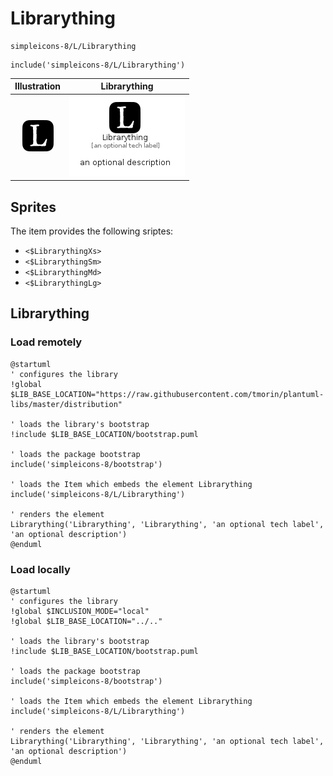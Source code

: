 # Librarything


```text
simpleicons-8/L/Librarything
```

```text
include('simpleicons-8/L/Librarything')
```



| Illustration | Librarything |
| :---: | :---: |
| ![illustration for Illustration](../../simpleicons-8/L/Librarything.png) | ![illustration for Librarything](../../simpleicons-8/L/Librarything.Local.png) |



## Sprites
The item provides the following sriptes:

- `<$LibrarythingXs>`
- `<$LibrarythingSm>`
- `<$LibrarythingMd>`
- `<$LibrarythingLg>`





## Librarything

### Load remotely
```plantuml
@startuml
' configures the library
!global $LIB_BASE_LOCATION="https://raw.githubusercontent.com/tmorin/plantuml-libs/master/distribution"

' loads the library's bootstrap
!include $LIB_BASE_LOCATION/bootstrap.puml

' loads the package bootstrap
include('simpleicons-8/bootstrap')

' loads the Item which embeds the element Librarything
include('simpleicons-8/L/Librarything')

' renders the element
Librarything('Librarything', 'Librarything', 'an optional tech label', 'an optional description')
@enduml
```

### Load locally
```plantuml
@startuml
' configures the library
!global $INCLUSION_MODE="local"
!global $LIB_BASE_LOCATION="../.."

' loads the library's bootstrap
!include $LIB_BASE_LOCATION/bootstrap.puml

' loads the package bootstrap
include('simpleicons-8/bootstrap')

' loads the Item which embeds the element Librarything
include('simpleicons-8/L/Librarything')

' renders the element
Librarything('Librarything', 'Librarything', 'an optional tech label', 'an optional description')
@enduml
```

